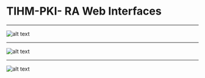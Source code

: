 # TIHM-PKI- RA Web Interfaces
****

![alt text](https://github.com/salaheddin-darwish/TIHM-PKI-CA-RA-VA-/blob/master/Images/Screen%20Shot%202017-03-10%20at%2018.02.03.png?raw=true)

****

![alt text](https://github.com/salaheddin-darwish/TIHM-PKI-CA-RA-VA-/blob/master/Images/Main%20Page%20with%20user.jpg?raw=true)

****
![alt text](https://github.com/salaheddin-darwish/TIHM-PKI-CA-RA-VA-/blob/master/Images/Ceritifcate%20Archive.jpg?raw=true)
